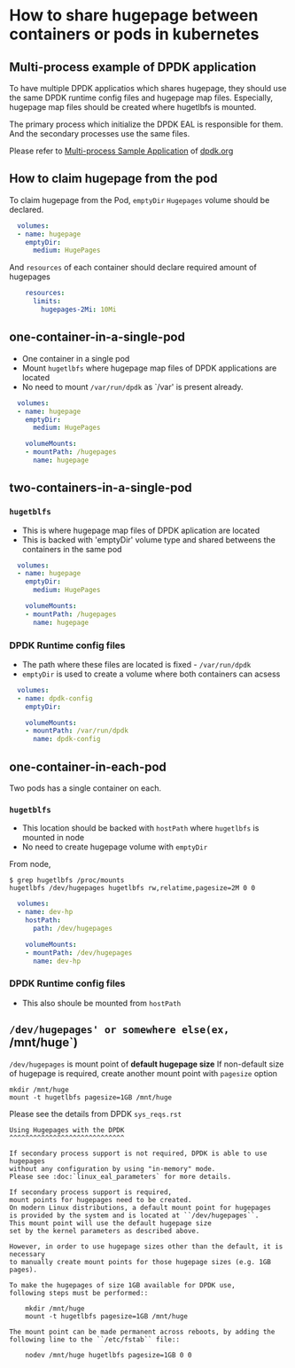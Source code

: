 # How to share hugepage between containers or pods in kubernetes

## Multi-process example of DPDK application

To have multiple DPDK applicatios which shares hugepage, they should use the same DPDK runtime config files and hugepage map files. Especially, hugepage map files should be created where hugetlbfs is mounted.

The primary process which initialize the DPDK EAL is responsible for them. And the secondary processes use the same files.

Please refer to [Multi-process Sample Application](https://doc.dpdk.org/guides/sample_app_ug/multi_process.html) of [dpdk.org](https://dpdk.org)

## How to claim hugepage from the pod

To claim hugepage from the Pod, `emptyDir` `Hugepages` volume should be declared.

```yaml
  volumes:
  - name: hugepage
    emptyDir:
      medium: HugePages
```

And `resources` of each container should declare required amount of hugepages
```yaml
    resources:
      limits:
        hugepages-2Mi: 10Mi
```


## one-container-in-a-single-pod

- One container in a single pod
- Mount `hugetlbfs` where hugepage map files of DPDK applications are located
- No need to mount `/var/run/dpdk` as `/var' is present already.

```yaml
  volumes:
  - name: hugepage
    emptyDir:
      medium: HugePages
```

```yaml
    volumeMounts:
    - mountPath: /hugepages
      name: hugepage
```

## two-containers-in-a-single-pod

### `hugetblfs`
- This is where hugepage map files of DPDK aplication are located
- This is backed with 'emptyDir' volume type and shared betweens the containers in the same pod

```yaml
  volumes:
  - name: hugepage
    emptyDir:
      medium: HugePages
```

```yaml
    volumeMounts:
    - mountPath: /hugepages
      name: hugepage
```

### DPDK Runtime config files

- The path where these files are located is fixed - `/var/run/dpdk`
- `emptyDir` is used to create a volume where both containers can acsess

```yaml
  volumes:
  - name: dpdk-config
    emptyDir:
```

```yaml
    volumeMounts:
    - mountPath: /var/run/dpdk
      name: dpdk-config
```

## one-container-in-each-pod

Two pods has a single container on each.

### `hugetblfs`
- This location should be backed with `hostPath` where `hugetlbfs` is mounted in node
- No need to create hugepage volume with `emptyDir`

From node, 
```
$ grep hugetlbfs /proc/mounts
hugetlbfs /dev/hugepages hugetlbfs rw,relatime,pagesize=2M 0 0
```

```yaml
  volumes:
  - name: dev-hp
    hostPath:
      path: /dev/hugepages
```

```yaml
    volumeMounts:
    - mountPath: /dev/hugepages
      name: dev-hp
```


### DPDK Runtime config files
  - This also shoule be mounted from `hostPath`



## `/dev/hugepages' or somewhere else(ex, `/mnt/huge`)

`/dev/hugepages` is mount point of **default hugepage size**
If non-default size of hugepage is required, create another mount point with `pagesize` option
```
mkdir /mnt/huge
mount -t hugetlbfs pagesize=1GB /mnt/huge
```

Please see the details from DPDK `sys_reqs.rst`

```
Using Hugepages with the DPDK
^^^^^^^^^^^^^^^^^^^^^^^^^^^^^

If secondary process support is not required, DPDK is able to use hugepages
without any configuration by using "in-memory" mode.
Please see :doc:`linux_eal_parameters` for more details.

If secondary process support is required,
mount points for hugepages need to be created.
On modern Linux distributions, a default mount point for hugepages
is provided by the system and is located at ``/dev/hugepages``.
This mount point will use the default hugepage size
set by the kernel parameters as described above.

However, in order to use hugepage sizes other than the default, it is necessary
to manually create mount points for those hugepage sizes (e.g. 1GB pages).

To make the hugepages of size 1GB available for DPDK use,
following steps must be performed::

    mkdir /mnt/huge
    mount -t hugetlbfs pagesize=1GB /mnt/huge

The mount point can be made permanent across reboots, by adding the following line to the ``/etc/fstab`` file::

    nodev /mnt/huge hugetlbfs pagesize=1GB 0 0
```
